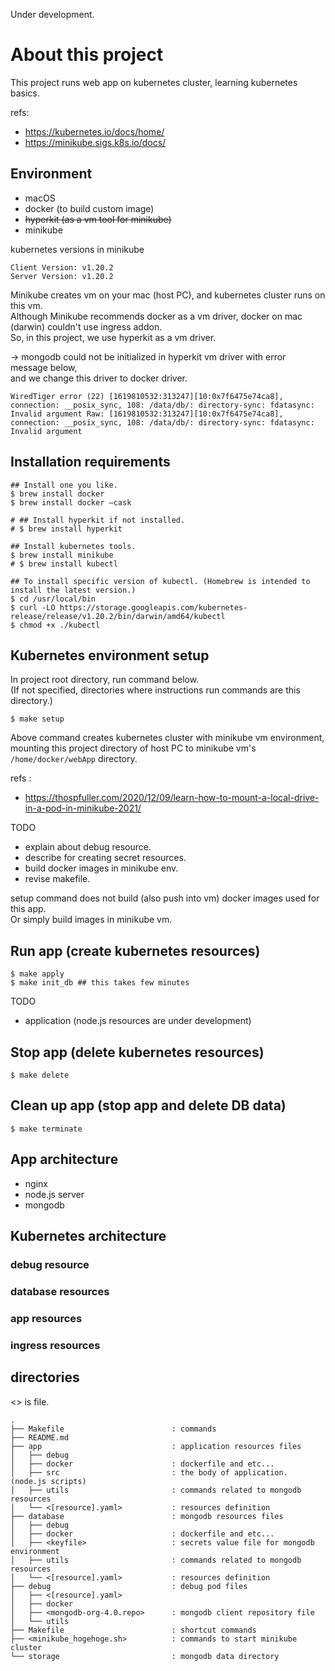 Under development.

# About this project

This project runs web app on kubernetes cluster, learning kubernetes basics.

refs: 
- https://kubernetes.io/docs/home/
- https://minikube.sigs.k8s.io/docs/


## Environment

- macOS
- docker (to build custom image)
- ~~hyperkit (as a vm tool for minikube)~~
- minikube 

kubernetes versions in minikube

```
Client Version: v1.20.2
Server Version: v1.20.2
```

Minikube creates vm on your mac (host PC), and kubernetes cluster runs on this vm.  
Although Minikube recommends docker as a vm driver, docker on mac (darwin) couldn't use ingress addon.  
So, in this project, we use hyperkit as a vm driver.

-> mongodb could not be initialized in hyperkit vm driver with error message below,  
   and we change this driver to docker driver.

```
WiredTiger error (22) [1619810532:313247][10:0x7f6475e74ca8], connection: __posix_sync, 108: /data/db/: directory-sync: fdatasync: Invalid argument Raw: [1619810532:313247][10:0x7f6475e74ca8], connection: __posix_sync, 108: /data/db/: directory-sync: fdatasync: Invalid argument
```

## Installation requirements

```
## Install one you like.
$ brew install docker 
$ brew install docker —cask 

# ## Install hyperkit if not installed.
# $ brew install hyperkit

## Install kubernetes tools.
$ brew install minikube
# $ brew install kubectl

## To install specific version of kubectl. (Homebrew is intended to install the latest version.)
$ cd /usr/local/bin
$ curl -LO https://storage.googleapis.com/kubernetes-release/release/v1.20.2/bin/darwin/amd64/kubectl
$ chmod +x ./kubectl
```


## Kubernetes environment setup

In project root directory, run command below.  
(If not specified, directories where instructions run commands are this directory.)

```
$ make setup
```

Above command creates kubernetes cluster with minikube vm environment,  
mounting this project directory of host PC to minikube vm's `/home/docker/webApp` directory.

refs :
- https://thospfuller.com/2020/12/09/learn-how-to-mount-a-local-drive-in-a-pod-in-minikube-2021/


TODO
- explain about debug resource.
- describe for creating secret resources.
- build docker images in minikube env.
- revise makefile.

setup command does not build (also push into vm) docker images used for this app.  
Or simply build images in minikube vm.

## Run app (create kubernetes resources)

```
$ make apply
$ make init_db ## this takes few minutes
```

TODO
- application (node.js resources are under development)

## Stop app (delete kubernetes resources)

```
$ make delete
```

## Clean up app (stop app and delete DB data)

```
$ make terminate
```


## App architecture

- nginx
- node.js server
- mongodb


## Kubernetes architecture

### debug resource

### database resources

### app resources

### ingress resources

## directories

<> is file.

```
.
├── Makefile                        : commands
├── README.md
├── app                             : application resources files
│   ├── debug
│   ├── docker                      : dockerfile and etc...
│   ├── src                         : the body of application. (node.js scripts)
│   ├── utils                       : commands related to mongodb resources
│   └── <[resource].yaml>           : resources definition
├── database                        : mongodb resources files
│   ├── debug
│   ├── docker                      : dockerfile and etc...
│   ├── <keyfile>                   : secrets value file for mongodb environment
│   ├── utils                       : commands related to mongodb resources
│   └── <[resource].yaml>           : resources definition
├── debug                           : debug pod files
│   ├── <[resource].yaml>
│   ├── docker
│   ├── <mongodb-org-4.0.repo>      : mongodb client repository file
│   └── utils
├── Makefile                        : shortcut commands
├── <minikube_hogehoge.sh>          : commands to start minikube cluster
└── storage                         : mongodb data directory
```